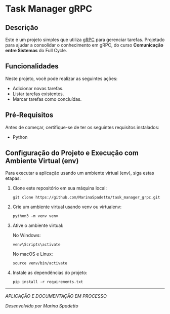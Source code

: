 # Task Manager gRPC

## Descrição

Este é um projeto simples que utiliza [gRPC](https://grpc.io/) para gerenciar tarefas. Projetado para ajudar a consolidar o conhecimento em gRPC, do curso **Comunicação entre Sistemas** do Full Cycle.

## Funcionalidades

Neste projeto, você pode realizar as seguintes ações:

- Adicionar novas tarefas.
- Listar tarefas existentes.
- Marcar tarefas como concluídas.

## Pré-Requisitos

Antes de começar, certifique-se de ter os seguintes requisitos instalados:

- Python

## Configuração do Projeto e Execução com Ambiente Virtual (env)

Para executar a aplicação usando um ambiente virtual (env), siga estas etapas:

1. Clone este repositório em sua máquina local:

   ```
   git clone https://github.com/MarinaSpadetto/task_manager_grpc.git
   ```

2. Crie um ambiente virtual usando venv ou virtualenv:

   ```
   python3 -m venv venv
   ```

3. Ative o ambiente virtual:

   No Windows:
    ```
    venv\Scripts\activate
    ```

   No macOS e Linux:
    ```
    source venv/bin/activate
    ```

4. Instale as dependências do projeto:

   ```
   pip install -r requirements.txt
   ```

---
*APLICAÇÃO E DOCUMENTAÇÃO EM PROCESSO*

*Desenvolvido por Marina Spadetto*
